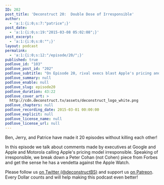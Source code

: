 ```yaml
---
ID: 202
post_title: 'Deconstruct 20:  Double Dose of Irresponsible'
author:
  - 'a:1:{i:0;s:7:"patrice";}'
post_date:
  - 'a:1:{i:0;s:19:"2015-03-08 05:02:08";}'
post_excerpt:
  - 'a:1:{i:0;s:0:"";}'
layout: podcast
permalink:
  - 'a:1:{i:0;s:12:"/episode/20/";}'
published: true
podlove_id: "103"
podlove_post_id: "202"
podlove_subtitle: "On Episode 20, rival execs blast Apple's pricing and another hit piece on the Apple Will"
podlove_summary: null
podlove_enable: null
podlove_slug: episode20
podlove_duration: 43:22
podlove_cover_art: >
  http://cdn.deconstruct.tv/assets/deconstruct_logo_white.png
podlove_chapters: null
podlove_recording_date: 2015-03-01 00:00:00
podlove_explicit: null
podlove_license_name: null
podlove_license_url: null
---
```

<p>Ben, Jerry, and Patrice have made it 20 episodes without killing each other!</p>
<p>In this episode we talk about comments made by executives at Google and Apple and Motorola calling Apple's pricing model irresponsible.  Speaking of irresponsible, we break down a Peter Cohan (not Cohen) piece from Forbes and get the sense he has a vendetta against the Apple Watch.
</p>

<p>Please follow us <a href="http://twitter.com/deconstructBS">on Twitter (@deconstructBS)</a> and support us <a href="http://patreon.com/deconstruct">on Patreon</a>. Every Dollar counts and will help making this podcast even better!
</p>